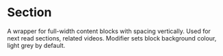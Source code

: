 # Section

A wrapper for full-width content blocks with spacing vertically. Used for next read sections, related videos. Modifier sets block background colour, light grey by default.
